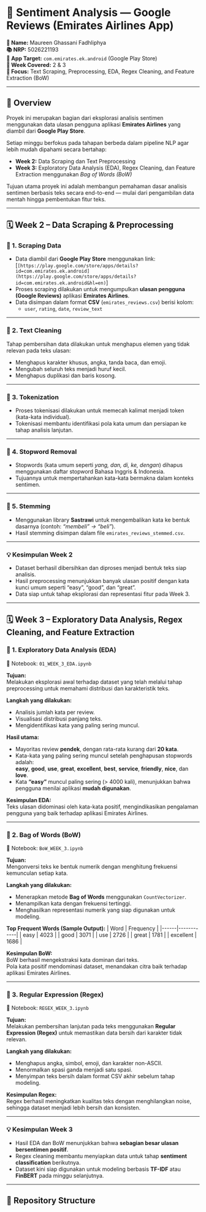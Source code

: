 # 🧠 Sentiment Analysis — Google Reviews (Emirates Airlines App)

**👤 Name:** Maureen Ghassani Fadhliphya  
**📚 NRP:** 5026221193  
**📱 App Target:** `com.emirates.ek.android` (Google Play Store)  
**📆 Week Covered:** 2 & 3  
**🎯 Focus:** Text Scraping, Preprocessing, EDA, Regex Cleaning, and Feature Extraction (BoW)

---

## 📘 Overview
Proyek ini merupakan bagian dari eksplorasi analisis sentimen menggunakan data ulasan pengguna aplikasi **Emirates Airlines** yang diambil dari **Google Play Store**.

Setiap minggu berfokus pada tahapan berbeda dalam pipeline NLP agar lebih mudah dipahami secara bertahap:

- **Week 2:** Data Scraping dan Text Preprocessing  
- **Week 3:** Exploratory Data Analysis (EDA), Regex Cleaning, dan Feature Extraction menggunakan *Bag of Words (BoW)*  

Tujuan utama proyek ini adalah membangun pemahaman dasar analisis sentimen berbasis teks secara end-to-end — mulai dari pengambilan data mentah hingga pembentukan fitur teks.

---

## 🗓️ Week 2 – Data Scraping & Preprocessing

### 🔹 1. Scraping Data
- Data diambil dari **Google Play Store** menggunakan link:  
  [`[https://play.google.com/store/apps/details?id=com.emirates.ek.android](https://play.google.com/store/apps/details?id=com.emirates.ek.android&hl=en)`]
- Proses scraping dilakukan untuk mengumpulkan **ulasan pengguna (Google Reviews)** aplikasi **Emirates Airlines**.  
- Data disimpan dalam format **CSV** (`emirates_reviews.csv`) berisi kolom:
  - `user`, `rating`, `date`, `review_text`

---

### 🔹 2. Text Cleaning
Tahap pembersihan data dilakukan untuk menghapus elemen yang tidak relevan pada teks ulasan:
- Menghapus karakter khusus, angka, tanda baca, dan emoji.
- Mengubah seluruh teks menjadi huruf kecil.
- Menghapus duplikasi dan baris kosong.

---

### 🔹 3. Tokenization
- Proses tokenisasi dilakukan untuk memecah kalimat menjadi token (kata-kata individual).  
- Tokenisasi membantu identifikasi pola kata umum dan persiapan ke tahap analisis lanjutan.

---

### 🔹 4. Stopword Removal
- Stopwords (kata umum seperti *yang, dan, di, ke, dengan*) dihapus menggunakan daftar stopword Bahasa Inggris & Indonesia.
- Tujuannya untuk mempertahankan kata-kata bermakna dalam konteks sentimen.

---

### 🔹 5. Stemming
- Menggunakan library **Sastrawi** untuk mengembalikan kata ke bentuk dasarnya (contoh: *“membeli” → “beli”*).
- Hasil stemming disimpan dalam file `emirates_reviews_stemmed.csv`.

---

### 💡 Kesimpulan Week 2
- Dataset berhasil dibersihkan dan diproses menjadi bentuk teks siap analisis.  
- Hasil preprocessing menunjukkan banyak ulasan positif dengan kata kunci umum seperti “easy”, “good”, dan “great”.  
- Data siap untuk tahap eksplorasi dan representasi fitur pada Week 3.

---

## 🗓️ Week 3 – Exploratory Data Analysis, Regex Cleaning, and Feature Extraction

### 🔹 1. Exploratory Data Analysis (EDA)
📓 Notebook: `01_WEEK_3_EDA.ipynb`  

**Tujuan:**  
Melakukan eksplorasi awal terhadap dataset yang telah melalui tahap preprocessing untuk memahami distribusi dan karakteristik teks.

**Langkah yang dilakukan:**
- Analisis jumlah kata per review.  
- Visualisasi distribusi panjang teks.  
- Mengidentifikasi kata yang paling sering muncul.  

**Hasil utama:**
- Mayoritas review **pendek**, dengan rata-rata kurang dari **20 kata**.  
- Kata-kata yang paling sering muncul setelah penghapusan stopwords adalah:  
  **easy**, **good**, **use**, **great**, **excellent**, **best**, **service**, **friendly**, **nice**, dan **love**.  
- Kata **“easy”** muncul paling sering (> 4000 kali), menunjukkan bahwa pengguna menilai aplikasi **mudah digunakan**.  

**Kesimpulan EDA:**  
Teks ulasan didominasi oleh kata-kata positif, mengindikasikan pengalaman pengguna yang baik terhadap aplikasi Emirates Airlines.

---

### 🔹 2. Bag of Words (BoW)
📓 Notebook: `BoW_WEEK_3.ipynb`  

**Tujuan:**  
Mengonversi teks ke bentuk numerik dengan menghitung frekuensi kemunculan setiap kata.

**Langkah yang dilakukan:**
- Menerapkan metode **Bag of Words** menggunakan `CountVectorizer`.  
- Menampilkan kata dengan frekuensi tertinggi.  
- Menghasilkan representasi numerik yang siap digunakan untuk modeling.  

**Top Frequent Words (Sample Output):**
| Word | Frequency |
|------|------------|
| easy | 4023 |
| good | 3071 |
| use | 2726 |
| great | 1781 |
| excellent | 1686 |

**Kesimpulan BoW:**  
BoW berhasil mengekstraksi kata dominan dari teks.  
Pola kata positif mendominasi dataset, menandakan citra baik terhadap aplikasi Emirates Airlines.

---

### 🔹 3. Regular Expression (Regex)
📓 Notebook: `REGEX_WEEK_3.ipynb`  

**Tujuan:**  
Melakukan pembersihan lanjutan pada teks menggunakan **Regular Expression (Regex)** untuk memastikan data bersih dari karakter tidak relevan.

**Langkah yang dilakukan:**
- Menghapus angka, simbol, emoji, dan karakter non-ASCII.  
- Menormalkan spasi ganda menjadi satu spasi.  
- Menyimpan teks bersih dalam format CSV akhir sebelum tahap modeling.  

**Kesimpulan Regex:**  
Regex berhasil meningkatkan kualitas teks dengan menghilangkan noise, sehingga dataset menjadi lebih bersih dan konsisten.

---

### 💡 Kesimpulan Week 3
- Hasil EDA dan BoW menunjukkan bahwa **sebagian besar ulasan bersentimen positif**.  
- Regex cleaning membantu menyiapkan data untuk tahap **sentiment classification** berikutnya.  
- Dataset kini siap digunakan untuk modeling berbasis **TF-IDF** atau **FinBERT** pada minggu selanjutnya.

---

## 📁 Repository Structure
